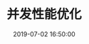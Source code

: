 ﻿---
title: 并发性能优化
date: 2019-07-02 16:50:00
update: 2019-07-02 16:50:00
categories: 并发编程
tags: [并发性能优化]
---

### 


